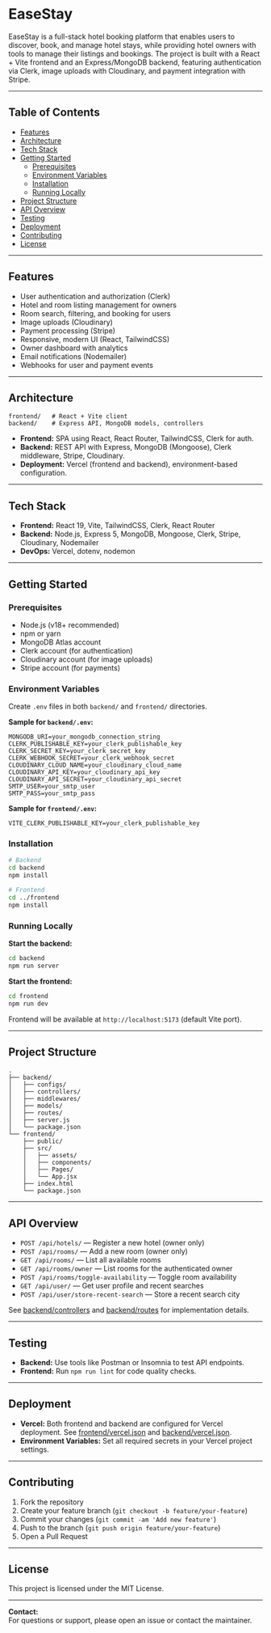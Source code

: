 # EaseStay

EaseStay is a full-stack hotel booking platform that enables users to discover, book, and manage hotel stays, while providing hotel owners with tools to manage their listings and bookings. The project is built with a React + Vite frontend and an Express/MongoDB backend, featuring authentication via Clerk, image uploads with Cloudinary, and payment integration with Stripe.

---

## Table of Contents

- [Features](#features)
- [Architecture](#architecture)
- [Tech Stack](#tech-stack)
- [Getting Started](#getting-started)
  - [Prerequisites](#prerequisites)
  - [Environment Variables](#environment-variables)
  - [Installation](#installation)
  - [Running Locally](#running-locally)
- [Project Structure](#project-structure)
- [API Overview](#api-overview)
- [Testing](#testing)
- [Deployment](#deployment)
- [Contributing](#contributing)
- [License](#license)

---

## Features

- User authentication and authorization (Clerk)
- Hotel and room listing management for owners
- Room search, filtering, and booking for users
- Image uploads (Cloudinary)
- Payment processing (Stripe)
- Responsive, modern UI (React, TailwindCSS)
- Owner dashboard with analytics
- Email notifications (Nodemailer)
- Webhooks for user and payment events

---

## Architecture

```
frontend/   # React + Vite client
backend/    # Express API, MongoDB models, controllers
```

- **Frontend:** SPA using React, React Router, TailwindCSS, Clerk for auth.
- **Backend:** REST API with Express, MongoDB (Mongoose), Clerk middleware, Stripe, Cloudinary.
- **Deployment:** Vercel (frontend and backend), environment-based configuration.

---

## Tech Stack

- **Frontend:** React 19, Vite, TailwindCSS, Clerk, React Router
- **Backend:** Node.js, Express 5, MongoDB, Mongoose, Clerk, Stripe, Cloudinary, Nodemailer
- **DevOps:** Vercel, dotenv, nodemon

---

## Getting Started

### Prerequisites

- Node.js (v18+ recommended)
- npm or yarn
- MongoDB Atlas account
- Clerk account (for authentication)
- Cloudinary account (for image uploads)
- Stripe account (for payments)

### Environment Variables

Create `.env` files in both `backend/` and `frontend/` directories.

**Sample for `backend/.env`:**
```
MONGODB_URI=your_mongodb_connection_string
CLERK_PUBLISHABLE_KEY=your_clerk_publishable_key
CLERK_SECRET_KEY=your_clerk_secret_key
CLERK_WEBHOOK_SECRET=your_clerk_webhook_secret
CLOUDINARY_CLOUD_NAME=your_cloudinary_cloud_name
CLOUDINARY_API_KEY=your_cloudinary_api_key
CLOUDINARY_API_SECRET=your_cloudinary_api_secret
SMTP_USER=your_smtp_user
SMTP_PASS=your_smtp_pass
```

**Sample for `frontend/.env`:**
```
VITE_CLERK_PUBLISHABLE_KEY=your_clerk_publishable_key
```

### Installation

```sh
# Backend
cd backend
npm install

# Frontend
cd ../frontend
npm install
```

### Running Locally

**Start the backend:**
```sh
cd backend
npm run server
```

**Start the frontend:**
```sh
cd frontend
npm run dev
```

Frontend will be available at `http://localhost:5173` (default Vite port).

---

## Project Structure

```
.
├── backend/
│   ├── configs/
│   ├── controllers/
│   ├── middlewares/
│   ├── models/
│   ├── routes/
│   ├── server.js
│   └── package.json
└── frontend/
    ├── public/
    ├── src/
    │   ├── assets/
    │   ├── components/
    │   ├── Pages/
    │   └── App.jsx
    ├── index.html
    └── package.json
```

---

## API Overview

- `POST /api/hotels/` — Register a new hotel (owner only)
- `POST /api/rooms/` — Add a new room (owner only)
- `GET /api/rooms/` — List all available rooms
- `GET /api/rooms/owner` — List rooms for the authenticated owner
- `POST /api/rooms/toggle-availability` — Toggle room availability
- `GET /api/user/` — Get user profile and recent searches
- `POST /api/user/store-recent-search` — Store a recent search city

See [backend/controllers](backend/controllers) and [backend/routes](backend/routes) for implementation details.

---

## Testing

- **Backend:** Use tools like Postman or Insomnia to test API endpoints.
- **Frontend:** Run `npm run lint` for code quality checks.

---

## Deployment

- **Vercel:** Both frontend and backend are configured for Vercel deployment. See [frontend/vercel.json](frontend/vercel.json) and [backend/vercel.json](backend/vercel.json).
- **Environment Variables:** Set all required secrets in your Vercel project settings.

---

## Contributing

1. Fork the repository
2. Create your feature branch (`git checkout -b feature/your-feature`)
3. Commit your changes (`git commit -am 'Add new feature'`)
4. Push to the branch (`git push origin feature/your-feature`)
5. Open a Pull Request

---

## License

This project is licensed under the MIT License.

---

**Contact:**  
For questions or support, please open an issue or contact the maintainer.
